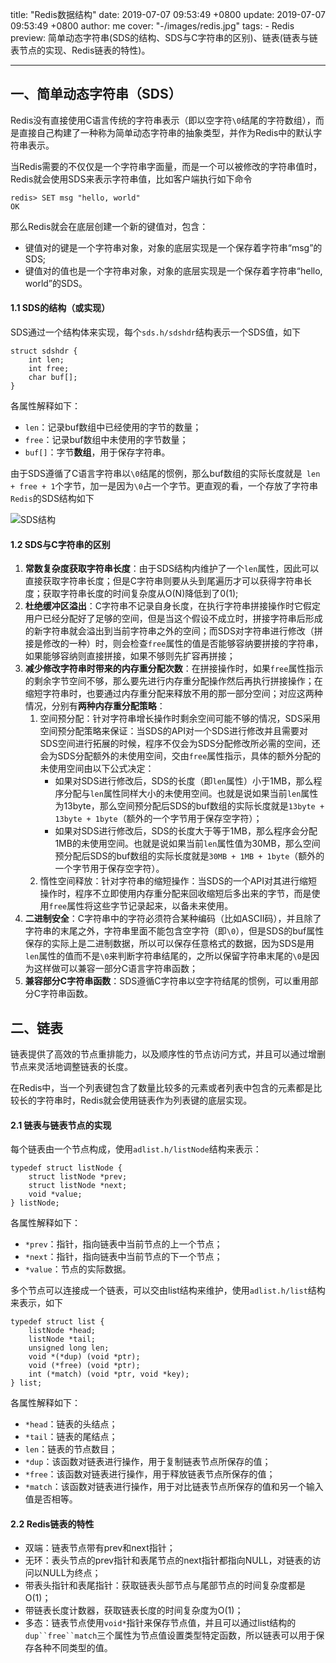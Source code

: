 title: "Redis数据结构"
date: 2019-07-07 09:53:49 +0800
update: 2019-07-07 09:53:49 +0800
author: me
cover: "-/images/redis.jpg"
tags:
    - Redis
preview: 简单动态字符串(SDS的结构、SDS与C字符串的区别)、链表(链表与链表节点的实现、Redis链表的特性)。

---

## 一、简单动态字符串（SDS）

Redis没有直接使用C语言传统的字符串表示（即以空字符`\0`结尾的字符数组），而是直接自己构建了一种称为简单动态字符串的抽象类型，并作为Redis中的默认字符串表示。

当Redis需要的不仅仅是一个字符串字面量，而是一个可以被修改的字符串值时，Redis就会使用SDS来表示字符串值，比如客户端执行如下命令

```
redis> SET msg "hello, world"
OK
```

那么Redis就会在底层创建一个新的键值对，包含：

+ 键值对的键是一个字符串对象，对象的底层实现是一个保存着字符串“msg”的SDS;
+ 键值对的值也是一个字符串对象，对象的底层实现是一个保存着字符串“hello, world”的SDS。

#### 1.1 SDS的结构（或实现）

SDS通过一个结构体来实现，每个`sds.h/sdshdr`结构表示一个SDS值，如下

```
struct sdshdr {
    int len;
    int free;
    char buf[];
}
```

各属性解释如下：

+ `len`：记录buf数组中已经使用的字节的数量；
+ `free`：记录buf数组中未使用的字节数量；
+ `buf[]`：字节**数组**，用于保存字符串。

由于SDS遵循了C语言字符串以`\0`结尾的惯例，那么buf数组的实际长度就是` len + free + 1`个字节，加一是因为`\0`占一个字节。更直观的看，一个存放了字符串`Redis`的SDS结构如下

![SDS结构](/images/article/redis-sds.png)

#### 1.2 SDS与C字符串的区别

1. **常数复杂度获取字符串长度**：由于SDS结构内维护了一个`len`属性，因此可以直接获取字符串长度；但是C字符串则要从头到尾遍历才可以获得字符串长度；获取字符串长度的时间复杂度从O(N)降低到了0(1);
2. **杜绝缓冲区溢出**：C字符串不记录自身长度，在执行字符串拼接操作时它假定用户已经分配好了足够的空间，但是当这个假设不成立时，拼接字符串后形成的新字符串就会溢出到当前字符串之外的空间；而SDS对字符串进行修改（拼接是修改的一种）时，则会检查`free`属性的值是否能够容纳要拼接的字符串，如果能够容纳则直接拼接，如果不够则先扩容再拼接；
3. **减少修改字符串时带来的内存重分配次数**：在拼接操作时，如果`free`属性指示的剩余字节空间不够，那么要先进行内存重分配操作然后再执行拼接操作；在缩短字符串时，也要通过内存重分配来释放不用的那一部分空间；对应这两种情况，分别有**两种内存重分配策略**：
    1. 空间预分配：针对字符串增长操作时剩余空间可能不够的情况，SDS采用空间预分配策略来保证：当SDS的API对一个SDS进行修改并且需要对SDS空间进行拓展的时候，程序不仅会为SDS分配修改所必需的空间，还会为SDS分配额外的未使用空间，交由`free`属性指示，具体的额外分配的未使用空间由以下公式决定：
        + 如果对SDS进行修改后，SDS的长度（即`len`属性）小于1MB，那么程序分配与`len`属性同样大小的未使用空间。也就是说如果当前`len`属性为13byte，那么空间预分配后SDS的buf数组的实际长度就是`13byte + 13byte + 1byte`（额外的一个字节用于保存空字符）；
        + 如果对SDS进行修改后，SDS的长度大于等于1MB，那么程序会分配1MB的未使用空间。也就是说如果当前`len`属性值为30MB，那么空间预分配后SDS的buf数组的实际长度就是`30MB + 1MB + 1byte`（额外的一个字节用于保存空字符）。
    2. 惰性空间释放：针对字符串的缩短操作：当SDS的一个API对其进行缩短操作时，程序不立即使用内存重分配来回收缩短后多出来的字节，而是使用`free`属性将这些字节记录起来，以备未来使用。
4. **二进制安全**：C字符串中的字符必须符合某种编码（比如ASCII码），并且除了字符串的末尾之外，字符串里面不能包含空字符（即`\0`），但是SDS的buf属性保存的实际上是二进制数据，所以可以保存任意格式的数据，因为SDS是用`len`属性的值而不是`\0`来判断字符串结尾的，之所以保留字符串末尾的`\0`是因为这样做可以兼容一部分C语言字符串函数；
5. **兼容部分C字符串函数**：SDS遵循C字符串以空字符结尾的惯例，可以重用部分C字符串函数。

## 二、链表

链表提供了高效的节点重排能力，以及顺序性的节点访问方式，并且可以通过增删节点来灵活地调整链表的长度。

在Redis中，当一个列表键包含了数量比较多的元素或者列表中包含的元素都是比较长的字符串时，Redis就会使用链表作为列表键的底层实现。

#### 2.1 链表与链表节点的实现

每个链表由一个节点构成，使用`adlist.h/listNode`结构来表示：

```
typedef struct listNode {
    struct listNode *prev;
    struct listNode *next;
    void *value;
} listNode;
```

各属性解释如下：

+ `*prev`：指针，指向链表中当前节点的上一个节点；
+ `*next`：指针，指向链表中当前节点的下一个节点；
+ `*value`：节点的实际数据。

多个节点可以连接成一个链表，可以交由list结构来维护，使用`adlist.h/list`结构来表示，如下

```
typedef struct list {
    listNode *head;
    listNode *tail;
    unsigned long len;
    void *(*dup) (void *ptr);
    void (*free) (void *ptr);
    int (*match) (void *ptr, void *key);
} list;
```

各属性解释如下：

+ `*head`：链表的头结点；
+ `*tail`：链表的尾结点；
+ `len`：链表的节点数目；
+ `*dup`：该函数对链表进行操作，用于复制链表节点所保存的值；
+ `*free`：该函数对链表进行操作，用于释放链表节点所保存的值；
+ `*match`：该函数对链表进行操作，用于对比链表节点所保存的值和另一个输入值是否相等。

#### 2.2 Redis链表的特性

+ 双端：链表节点带有prev和next指针；
+ 无环：表头节点的prev指针和表尾节点的next指针都指向NULL，对链表的访问以NULL为终点；
+ 带表头指针和表尾指针：获取链表头部节点与尾部节点的时间复杂度都是O(1)；
+ 带链表长度计数器，获取链表长度的时间复杂度为O(1)；
+ 多态：链表节点使用`void*`指针来保存节点值，并且可以通过list结构的`dup``free``match`三个属性为节点值设置类型特定函数，所以链表可以用于保存各种不同类型的值。